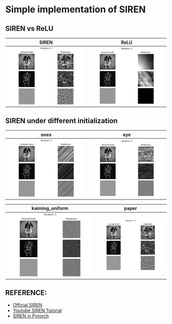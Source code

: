 # Simple implementation of SIREN

## SIREN vs ReLU

SIREN             |  ReLU
:-------------------------:|:-------------------------:
![alt text](https://github.com/Jiahao-Ma/nerf-in-the-zoo/blob/main/SIREN/material/siren.gif "SIREN")  |  ![alt text](https://github.com/Jiahao-Ma/nerf-in-the-zoo/blob/main/SIREN/material/relu.gif "ReLU")

## SIREN under different initialization
ones             |  eye             
:-------------------------:|:-------------------------:
![alt text](https://github.com/Jiahao-Ma/nerf-in-the-zoo/blob/main/SIREN/material/siren_ones.gif "ones")  |  ![alt text](https://github.com/Jiahao-Ma/nerf-in-the-zoo/blob/main/SIREN/material/siren_eye.gif "eye")  

kaiming_uniform             |   paper        
|:-------------------------:|:-------------------------:
 ![alt text](https://github.com/Jiahao-Ma/nerf-in-the-zoo/blob/main/SIREN/material/siren_default.gif "paper")  |  ![alt text](https://github.com/Jiahao-Ma/nerf-in-the-zoo/blob/main/SIREN/material/siren.gif "paper")

## REFERENCE:
* [Official SIREN](https://www.vincentsitzmann.com/siren/)
* [Youtube SIREN Tutorial](https://www.youtube.com/watch?v=Q5g3p9Zwjrk)
* [SIREN in Pytorch](https://www.youtube.com/watch?v=s4iFEoNlYhM&t=688s)
